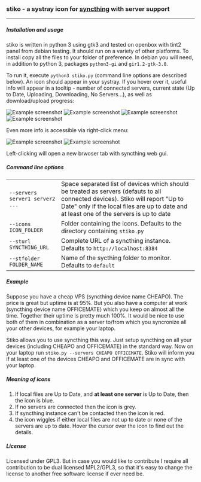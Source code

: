 ### **stiko** - a systray icon for [syncthing](https://github.com/syncthing/syncthing) with server support

---

##### Installation and usage
stiko is written in python 3 using gtk3 and tested on openbox with tint2 panel from debian testing. It should run on a variety of other platforms.  To install copy all the files to your folder of preference. In debian you will need, in addition to python 3,  packages `python3-gi` and `gir1.2-gtk-3.0`.

To run it, execute `python3 stiko.py` (command line options are described below). An icon should appear in your systray. If you hover over it, useful info will appear in a tooltip - number of connected servers, current state (Up to Date, Uploading, Downloading, No Servers...), as well as download/upload progress:

![Example screenshot](/../screenshots/screenshots/1.png?raw=true)
![Example screenshot](/../screenshots/screenshots/2.png?raw=true)
![Example screenshot](/../screenshots/screenshots/4.png?raw=true)
![Example screenshot](/../screenshots/screenshots/6.png?raw=true)

Even more info is accessible via right-click menu:

![Example screenshot](/../screenshots/screenshots/menu1.png?raw=true)
![Example screenshot](/../screenshots/screenshots/menu2.png?raw=true)

Left-clicking will open a new brwoser tab with syncthing web gui.

##### Command line options

|||
|---|---|
| `--servers server1 server2 ...`| Space separated list of devices which should be treated as servers (defauts to all connected devices). Stiko will report "Up to Date" only if the local files are up to date and at least one of the servers is up to date |
| `--icons ICON_FOLDER`| Folder containing the icons. Defaults to the directory containing `stiko.py`|
| `--sturl SYNCTHING_URL`| Complete URL  of a syncthing instance. Defaults to `http://localhost:8384`|
| `--stfolder FOLDER_NAME`| Name of the sycthing folder to monitor. Defaults to `default`|


##### Example
Suppose you have a cheap VPS (syncthing device name CHEAPO). The price is great but uptime is at 95%. But you also have a computer at work (syncthing device name OFFICEMATE) which you keep on almost all the time. Together their uptime is pretty much 100%. It would be nice to use both of them in combination as a server to/from which you syncronize all your other devices, for example your laptop. 

Stiko allows you to use syncthing this way. Just setup syncthing on all your devices (including CHEAPO and OFFICEMATE) in the standard way. Now on your laptop run `stiko.py --servers CHEAPO OFFICEMATE`. Stiko will inform you if at least one of the devices CHEAPO and OFFICEMATE are in sync with your laptop.

##### Meaning of icons
1. If local files are Up to Date, and **at least one server** is Up to Date, then the icon is blue.
2. If no servers are connected then the icon is grey.
3. If syncthing instance can't be contacted then the icon is red.
4. the icon wiggles if either local files are not up to date  or none of the servers are up to date. Hover the cursor over the icon to find out the details.

##### License
Licensed under GPL3. But in case you would like to contribute I require all contribution to be dual licensed MPL2/GPL3, so that it's easy to change the license to another free software license if ever need be.
